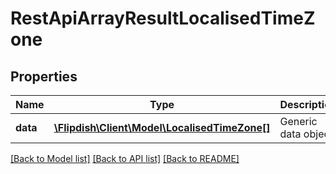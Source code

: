 # RestApiArrayResultLocalisedTimeZone

## Properties
Name | Type | Description | Notes
------------ | ------------- | ------------- | -------------
**data** | [**\Flipdish\Client\Model\LocalisedTimeZone[]**](LocalisedTimeZone.md) | Generic data object. | 

[[Back to Model list]](../README.md#documentation-for-models) [[Back to API list]](../README.md#documentation-for-api-endpoints) [[Back to README]](../README.md)


